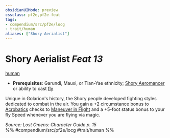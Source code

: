 ```yaml
---
obsidianUIMode: preview
cssclass: pf2e,pf2e-feat
tags:
- compendium/src/pf2e/locg
- trait/human
aliases: ["Shory Aerialist"]
---
```

# Shory Aerialist  *Feat 13*  
[human](../../Rules/traits/human.md)  

- **Prerequisites**: Garundi, Mauxi, or Tian-Yae ethnicity; [Shory Aeromancer](shory-aeromancer-locg.md) or ability to cast [fly](../spells/fly.md)

Unique in Golarion's history, the Shory people developed fighting styles dedicated to combat in the air. You gain a +2 circumstance bonus to [Acrobatics](../skills.md#Acrobatics) checks to [Maneuver in Flight](../../Rules/actions/maneuver-in-flight.md) and a +5-foot status bonus to your fly Speed whenever you are flying via magic.

*Source: Lost Omens: Character Guide p. 15*  
%% #compendium/src/pf2e/locg #trait/human %%